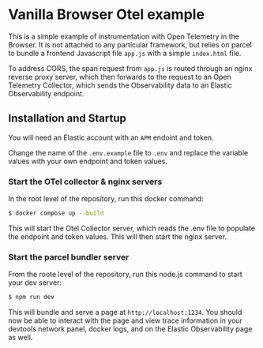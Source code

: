 # Vanilla Browser Otel example

This is a simple example of instrumentation with Open Telemetry in the Browser. It is not attached to any particular framework, but relies on parcel to bundle a frontend Javascript file `app.js` with a simple `index.html` file.

To address CORS, the span request from `app.js` is routed through an nginx reverse proxy server, which then forwards to the request to an Open Telemetry Collector, which sends the Observability data to an Elastic Observability endpoint.

## Installation and Startup

You will need an Elastic account with an `APM` endoint and token.

Change the name of the `.env.example` file to `.env` and replace the variable values with your own endpoint and token values.

### Start the OTel collector & nginx servers

In the root level of the repository, run this docker command:

```bash 
$ docker compose up --build
```

This will start the Otel Collector server, which reads the .env file to populate the endpoint and token values. This will then start the nginx server.

### Start the parcel bundler server

From the roote level of the repository, run this node.js command to start your dev server:

```bash
$ npm run dev
```
This will bundle and serve a page at `http://localhost:1234`. You should now be able to interact with the page and view trace information in your devtools network panel, docker logs, and on the Elastic Observability page as well.
